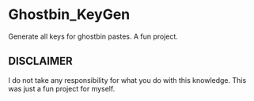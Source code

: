 # Ghostbin_KeyGen
Generate all keys for ghostbin pastes. A fun project. 

## DISCLAIMER 
I do not take any responsibility for what you do with this knowledge. This was just a fun project for myself. 
